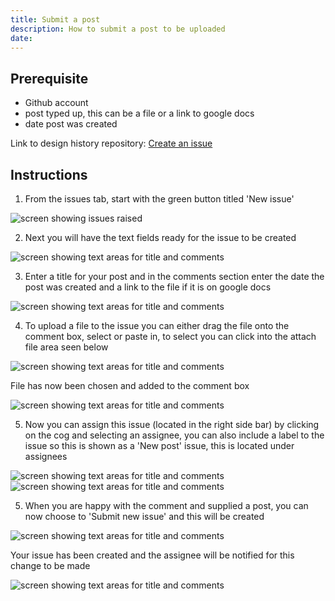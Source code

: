```yaml
---
title: Submit a post
description: How to submit a post to be uploaded
date:
---
```


## Prerequisite
* Github account
* post typed up, this can be a file or a link to google docs
* date post was created

Link to design history repository: [Create an issue](https://github.com/nhsbsa/hs-design-history/issues/new)

## Instructions
1. From the issues tab, start with the green button titled 'New issue'

<img src="/images/How-Tos/create-issue/create-issue-1.png" alt="screen showing issues raised">

2. Next you will have the text fields ready for the issue to be created

<img src="/images/How-Tos/create-issue/new-issue.png" alt="screen showing text areas for title and comments">

3. Enter a title for your post and in the comments section enter the date the post was created and a link to the file if it is on google docs

<img src="/images/How-Tos/create-issue/enter-issue.png" alt="screen showing text areas for title and comments">

4. To upload a file to the issue you can either drag the file onto the comment box, select or paste in, to select you can click into the attach file area seen below

<img src="/images/How-Tos/create-issue/upload-post.png" alt="screen showing text areas for title and comments">

File has now been chosen and added to the comment box

<img src="/images/How-Tos/create-issue/file-added.png" alt="screen showing text areas for title and comments">

5. Now you can assign this issue (located in the right side bar) by clicking on the cog and selecting an assignee, you can also include a label to the issue so this is shown as a 'New post' issue, this is located under assignees

<img src="/images/How-Tos/create-issue/assign-issue.png" alt="screen showing text areas for title and comments">
<img src="/images/How-Tos/create-issue/issue-label.png" alt="screen showing text areas for title and comments">

5. When you are happy with the comment and supplied a post, you can now choose to 'Submit new issue' and this will be created

<img src="/images/How-Tos/create-issue/new-issue-created.png" alt="screen showing text areas for title and comments">

Your issue has been created and the assignee will be notified for this change to be made

<img src="/images/How-Tos/create-issue/issues-new.png" alt="screen showing text areas for title and comments">

